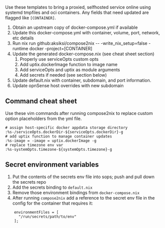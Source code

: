 Use these templates to bring a proxied, selfhosted service online using systemd tmpfiles and oci containers. Any fields that need updated are flagged like `[CONTAINER]`.

1. Obtain an upstream copy of docker-compose.yml if available
1. Update this docker-compose.yml with container, volume, port, network, etc details
1. Run nix run github:aksiksi/compose2nix -- -write_nix_setup=false -runtime docker -project=[CONTAINER]
1. Update the generated docker-compose.nix (see cheat sheet section)
    1. Properly use serviceOpts custom opts
    1. Add uptix.dockerImage function to image name
    1. Add serviceOpts and uptix as module arguments
    1. Add secrets if needed (see section below)
1. Update default.nix with container, subdomain, and port information.
1. Update opnSense host overrides with new subdomain

## Command cheat sheet
Use these vim commands after running compose2nix to replace custom option placeholders from the yml file.
```code
# assign host-specific docker appdata storage directory
:%s-/serviceOpts.dockerDir-${serviceOpts.dockerDir}-g
# add uptix function to manage container updates
:%s-image = -image = uptix.dockerImage -g
# replace timezone env var
:%s-systemOpts.timezone-${systemOpts.timezone}-g
```

## Secret environment variables
1. Put the contents of the secrets env file into sops; push and pull down the secrets repo
1. Add the secrets binding to `default.nix`
1. Remove those environment bindings from `docker-compose.nix`
1. After running `compose2nix` add a reference to the secret env file in the config for the container that requires it:
```code
    environmentFiles = [
      "/run/secrets/path/to/env"
    ];
```

